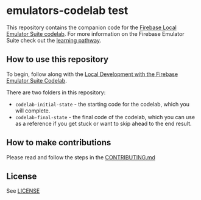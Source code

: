 # emulators-codelab test

This repository contains the companion code for the [Firebase Local Emulator Suite codelab][codelab].
For more information on the Firebase Emulator Suite check out the [learning pathway][pathway].

## How to use this repository

To begin, follow along with the [Local Development with the Firebase Emulator Suite Codelab][codelab]. 

There are two folders in this repository:

*  `codelab-initial-state` - the starting code for the codelab, which you will complete.
*  `codelab-final-state` - the final code of the codelab, which you can use as a reference if you get stuck or want to skip ahead to the end result.


## How to make contributions
Please read and follow the steps in the [CONTRIBUTING.md](CONTRIBUTING.md)


## License
See [LICENSE](LICENSE)

[codelab]: https://firebase.google.com/codelabs/firebase-emulator
[pathway]: https://firebase.google.com/learn/pathways/firebase-emulators
